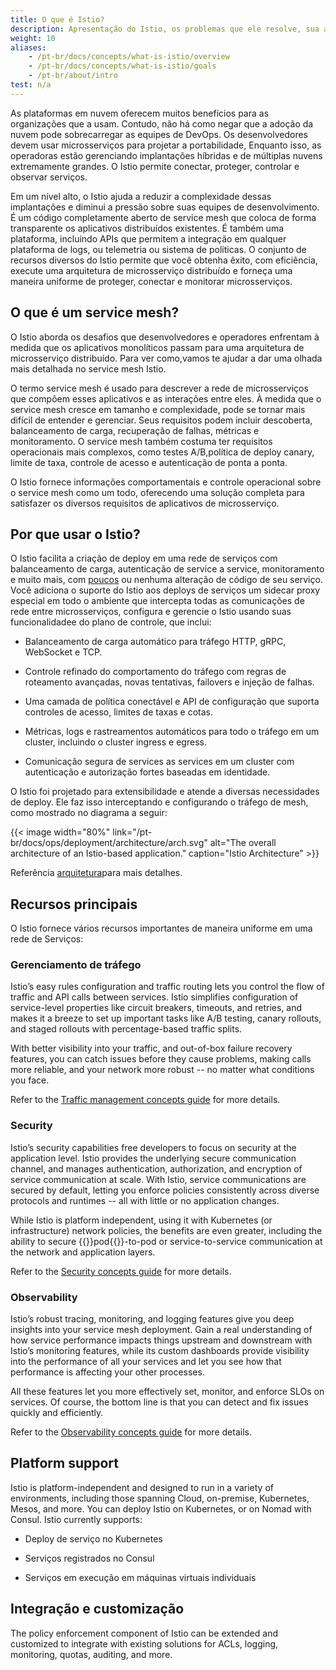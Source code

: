 ```yaml
---
title: O que é Istio?
description: Apresentação do Istio, os problemas que ele resolve, sua arquitetura de alto nível e seus objetivos de design.
weight: 10
aliases:
    - /pt-br/docs/concepts/what-is-istio/overview
    - /pt-br/docs/concepts/what-is-istio/goals
    - /pt-br/about/intro
test: n/a
---
```


As plataformas em nuvem oferecem muitos benefícios para as organizações que a usam. Contudo, não há como negar que a adoção da nuvem pode sobrecarregar as equipes de DevOps. Os desenvolvedores devem usar microsserviços para projetar a portabilidade, Enquanto isso, as operadoras estão gerenciando implantações híbridas e de múltiplas nuvens extremamente grandes.
O Istio permite conectar, proteger, controlar e observar serviços.

Em um nível alto, o Istio ajuda a reduzir a complexidade dessas implantações e diminui a pressão sobre suas equipes de desenvolvimento. É um código completamente aberto de service
mesh que coloca de forma transparente os aplicativos distribuídos existentes. É também uma plataforma, incluindo APIs que permitem a integração em qualquer plataforma de logs, ou
telemetria ou sistema de políticas. O conjunto de recursos diversos do Istio permite que você obtenha êxito, com eficiência, execute uma arquitetura de microsserviço distribuído e forneça uma
maneira uniforme de proteger, conectar e monitorar microsserviços.

## O que é um service mesh?

O Istio aborda os desafios que desenvolvedores e operadores enfrentam à medida que os aplicativos monolíticos passam para uma arquitetura de microsserviço distribuído. Para ver como,vamos te ajudar a dar uma olhada mais detalhada no service mesh Istio.

O termo service mesh é usado para descrever a rede de microsserviços que compõem esses aplicativos e as interações entre eles. À medida que o service mesh  cresce
 em tamanho e complexidade, pode se tornar mais difícil de entender e gerenciar. Seus requisitos podem incluir descoberta, balanceamento de carga, recuperação de falhas, métricas e
 monitoramento. O service mesh também costuma ter requisitos operacionais mais complexos, como testes A/B,política de deploy canary, limite de taxa, controle de acesso e
 autenticação de ponta a ponta.

O Istio fornece informações comportamentais e controle operacional sobre o service mesh como um todo, oferecendo uma solução completa para satisfazer os diversos requisitos de
 aplicativos de microsserviço.

## Por que usar o Istio?

O Istio facilita a criação de deploy em uma rede de serviços com balanceamento de carga, autenticação de service a service, monitoramento e muito mais, com [poucos](/pt-br/docs/tasks/observability/distributed-tracing/overview/#trace-context-propagation) ou nenhuma alteração de código
 de seu serviço. Você adiciona o suporte do Istio aos deploys de serviços um sidecar proxy  especial em todo o ambiente que intercepta todas as comunicações de rede
entre microsserviços, configura e gerencie o Istio usando suas funcionalidadee do plano de controle, que inclui:

* Balanceamento de carga automático para tráfego HTTP, gRPC, WebSocket e TCP.

* Controle refinado do comportamento do tráfego com regras de roteamento avançadas, novas tentativas, failovers e injeção de falhas.

* Uma camada de política conectável e API de configuração que suporta controles de acesso, limites de taxas e cotas.

* Métricas, logs e rastreamentos automáticos para todo o tráfego em um cluster, incluindo o cluster ingress e egress.

* Comunicação segura de services as services em um cluster com autenticação e autorização fortes baseadas em identidade.

O Istio foi projetado para extensibilidade e atende a diversas necessidades de deploy. Ele faz isso interceptando e configurando o tráfego de mesh, como mostrado no diagrama a seguir:

{{< image width="80%"
    link="/pt-br/docs/ops/deployment/architecture/arch.svg"
    alt="The overall architecture of an Istio-based application."
    caption="Istio Architecture"
    >}}

Referência [arquitetura](/pt-br/docs/ops/deployment/architecture/)para mais detalhes.

## Recursos principais

O Istio fornece vários recursos importantes de maneira uniforme em uma rede de
Serviços:

### Gerenciamento de tráfego

Istio’s easy rules configuration and traffic routing lets you control the flow of traffic and API calls between services. Istio simplifies configuration of
service-level properties like circuit breakers, timeouts, and retries, and makes it a breeze to set up important tasks like A/B testing, canary rollouts, and
staged rollouts with percentage-based traffic splits.

With better visibility into your traffic, and out-of-box failure recovery features, you can catch issues before they cause problems, making calls more reliable,
and your network more robust -- no matter what conditions you face.

Refer to the [Traffic management concepts guide](/pt-br/docs/concepts/traffic-management/) for more details.

### Security

Istio’s security capabilities free developers to focus on security at the application level. Istio provides the underlying secure communication channel, and
manages authentication, authorization, and encryption of service communication at scale. With Istio, service communications are secured by default,
letting you enforce policies consistently across diverse protocols and runtimes -- all with little or no application changes.

While Istio is platform independent, using it with Kubernetes (or infrastructure) network policies, the benefits are even greater, including the ability to
secure {{<gloss>}}pod{{</gloss>}}-to-pod or service-to-service communication at the network and application layers.

Refer to the [Security concepts guide](/pt-br/docs/concepts/security/) for more details.

### Observability

Istio’s robust tracing, monitoring, and logging features give you deep insights into your service mesh deployment. Gain a real understanding of how service performance
impacts things upstream and downstream with Istio’s monitoring features, while its custom dashboards provide visibility into the performance of all your
services and let you see how that performance is affecting your other processes.

All these features let you more effectively set, monitor, and enforce SLOs on services. Of course, the bottom line is that you can detect and fix issues quickly
and efficiently.

Refer to the [Observability concepts guide](/pt-br/docs/concepts/observability/) for more details.

## Platform support

Istio is platform-independent and designed to run in a variety of environments, including those spanning Cloud, on-premise, Kubernetes, Mesos, and more. You can
 deploy Istio on Kubernetes, or on Nomad with Consul. Istio currently supports:

* Deploy  de serviço no Kubernetes

* Serviços registrados no Consul

* Serviços em execução em máquinas virtuais individuais

## Integração e customização

The policy enforcement component of Istio can be extended and customized to integrate with existing solutions for ACLs, logging, monitoring, quotas, auditing,
and more.
